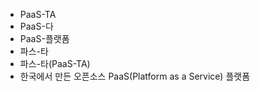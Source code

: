 ﻿- PaaS-TA
- PaaS-다
- PaaS-플랫폼
- 파스-타
- 파스-타(PaaS-TA) 
- 한국에서 만든 오픈소스 PaaS(Platform as a Service) 플랫폼
